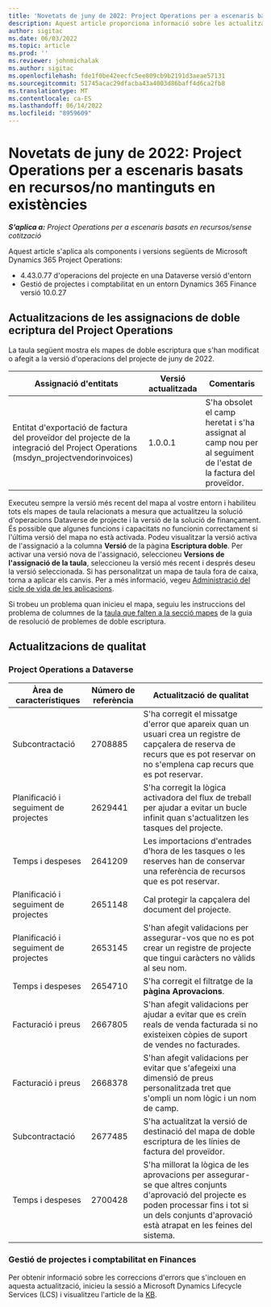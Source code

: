 ```yaml
---
title: 'Novetats de juny de 2022: Project Operations per a escenaris basats en recursos/no mantinguts en existències'
description: Aquest article proporciona informació sobre les actualitzacions de qualitat que estan disponibles a la versió de Microsoft de juny de Dynamics 365 Project Operations 2022 per a escenaris basats en recursos o no emmagatzemats.
author: sigitac
ms.date: 06/03/2022
ms.topic: article
ms.prod: ''
ms.reviewer: johnmichalak
ms.author: sigitac
ms.openlocfilehash: fde1f0be42eecfc5ee809cb9b2191d3aeae57131
ms.sourcegitcommit: 51745acac29dfacba43a4003d86baff4d6ca2fb8
ms.translationtype: MT
ms.contentlocale: ca-ES
ms.lasthandoff: 06/14/2022
ms.locfileid: "8959609"
---
```

# <a name="whats-new-june-2022---project-operations-for-resourcenon-stocked-based-scenarios"></a>Novetats de juny de 2022: Project Operations per a escenaris basats en recursos/no mantinguts en existències

_**S'aplica a:** Project Operations per a escenaris basats en recursos/sense cotització_

Aquest article s'aplica als components i versions següents de Microsoft Dynamics 365 Project Operations:

- 4.43.0.77 d'operacions del projecte en una Dataverse versió d'entorn
- Gestió de projectes i comptabilitat en un entorn Dynamics 365 Finance versió 10.0.27

## <a name="project-operations-dual-write-maps-updates"></a>Actualitzacions de les assignacions de doble ecriptura del Project Operations

La taula següent mostra els mapes de doble escriptura que s'han modificat o afegit a la versió d'operacions del projecte de juny de 2022.

| Assignació d'entitats | Versió actualitzada | Comentaris |
| --- | --- | --- |
| Entitat d'exportació de factura del proveïdor del projecte de la integració del Project Operations (msdyn_projectvendorinvoices) | 1.0.0.1 | S'ha obsolet el camp heretat i s'ha assignat al camp nou per al seguiment de l'estat de la factura del proveïdor. |

Executeu sempre la versió més recent del mapa al vostre entorn i habiliteu tots els mapes de taula relacionats a mesura que actualitzeu la solució d'operacions Dataverse de projecte i la versió de la solució de finançament. És possible que algunes funcions i capacitats no funcionin correctament si l'última versió del mapa no està activada. Podeu visualitzar la versió activa de l'assignació a la columna **Versió** de la pàgina **Escriptura doble**. Per activar una versió nova de l'assignació, seleccioneu **Versions de l'assignació de la taula**, seleccioneu la versió més recent i després deseu la versió seleccionada. Si has personalitzat un mapa de taula fora de caixa, torna a aplicar els canvis. Per a més informació, vegeu [Administració del cicle de vida de les aplicacions](/dynamics365/fin-ops-core/dev-itpro/data-entities/dual-write/app-lifecycle-management).

Si trobeu un problema quan inicieu el mapa, seguiu les instruccions del problema de columnes de la [taula que falten a la secció mapes](/dynamics365/fin-ops-core/dev-itpro/data-entities/dual-write/dual-write-troubleshooting-finops-upgrades#missing-table-columns-issue-on-maps) de la guia de resolució de problemes de doble escriptura.

## <a name="quality-updates"></a>Actualitzacions de qualitat

### <a name="project-operations-on-dataverse"></a>Project Operations a Dataverse

| Àrea de característiques | Número de referència | Actualització de qualitat |
| --- | --- | --- |
| Subcontractació | 2708885 | S'ha corregit el missatge d'error que apareix quan un usuari crea un registre de capçalera de reserva de recurs que es pot reservar on no s'emplena cap recurs que es pot reservar. |
| Planificació i seguiment de projectes | 2629441 | S'ha corregit la lògica activadora del flux de treball per ajudar a evitar un bucle infinit quan s'actualitzen les tasques del projecte. |
| Temps i despeses | 2641209 | Les importacions d'entrades d'hora de les tasques o les reserves han de conservar una referència de recursos que es pot reservar. |
| Planificació i seguiment de projectes | 2651148 | Cal protegir la capçalera del document del projecte.|
| Planificació i seguiment de projectes | 2653145 | S'han afegit validacions per assegurar-vos que no es pot crear un registre de projecte que tingui caràcters no vàlids al seu nom. |
| Temps i despeses | 2654710 | S'ha corregit el filtratge de la **pàgina Aprovacions**. |
| Facturació i preus | 2667805 | S'han afegit validacions per ajudar a evitar que es creïn reals de venda facturada si no existeixen còpies de suport de vendes no facturades. |
| Facturació i preus | 2668378 | S'han afegit validacions per evitar que s'afegeixi una dimensió de preus personalitzada tret que s'ompli un nom lògic i un nom de camp. |
| Subcontractació | 2677485 | S'ha actualitzat la versió de destinació del mapa de doble escriptura de les línies de factura del proveïdor. |
| Temps i despeses | 2700428 | S'ha millorat la lògica de les aprovacions per assegurar-se que altres conjunts d'aprovació del projecte es poden processar fins i tot si un dels conjunts d'aprovació està atrapat en les feines del sistema. |

### <a name="project-management-and-accounting-in-finance"></a>Gestió de projectes i comptabilitat en Finances

Per obtenir informació sobre les correccions d'errors que s'inclouen en aquesta actualització, inicieu la sessió a Microsoft Dynamics Lifecycle Services (LCS) i visualitzeu l'article de la [KB](https://fix.lcs.dynamics.com/Issue/Details?bugId=673271).
